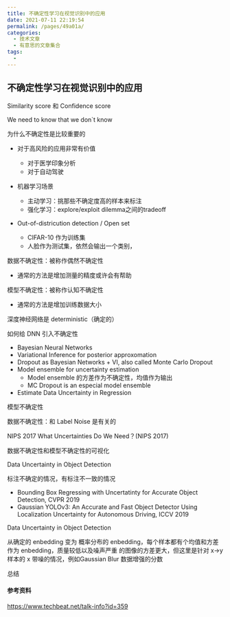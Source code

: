 ```yaml
---
title: 不确定性学习在视觉识别中的应用
date: 2021-07-11 22:19:54
permalink: /pages/49a01a/
categories:
  - 技术文章
  - 有意思的文章集合
tags:
  - 
---
```

## 不确定性学习在视觉识别中的应用



Similarity score 和 Confidence score

We need to know that we don`t know



为什么不确定性是比较重要的

- 对于高风险的应用非常有价值

  - 对于医学印象分析
  - 对于自动驾驶

- 机器学习场景

  - 主动学习：挑那些不确定度高的样本来标注
  - 强化学习：explore/exploit dilemma之间的tradeoff

- Out-of-districution detection / Open set

  - CIFAR-10 作为训练集
  - 人脸作为测试集，依然会输出一个类别，

  

数据不确定性：被称作偶然不确定性

- 通常的方法是增加测量的精度或许会有帮助

模型不确定性：被称作认知不确定性

- 通常的方法是增加训练数据大小



深度神经网络是 deterministic（确定的）

如何给 DNN 引入不确定性

- Bayesian Neural Networks
- Variational Inference for posterior approxomation
- Dropout as Bayesian Networks + VI, also called Monte Carlo Dropout
- Model ensemble for uncertainty estimation
  - Model ensemble 的方差作为不确定性，均值作为输出
  - MC Dropout is an especial model ensemble
- Estimate Data Uncertainty in Regression



模型不确定性

数据不确定性：和 Label Noise 是有关的



NIPS 2017 What Uncertainties Do We Need？(NIPS 2017)

数据不确定性和模型不确定性的可视化



Data Uncertainty in Object Detection

标注不确定的情况，有标注不一致的情况

- Bounding Box Regressing with Uncertatinty for Accurate Object Detection, CVPR 2019
- Gaussian YOLOv3: An Accurate and Fast Object Detector Using Localization Uncertainty for Autonomous Driving, ICCV 2019

Data Uncertainty in Object Detection

从确定的 enbedding 变为 概率分布的 enbedding，每个样本都有个均值和方差作为 enbedding，质量较低以及噪声严重  的图像的方差更大，但这里是针对 x->y 样本的 x 带噪的情况，例如Gaussian Blur 数据增强的分数



总结

#### 参考资料

https://www.techbeat.net/talk-info?id=359